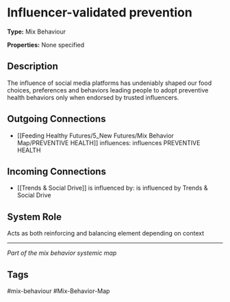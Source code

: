 # Influencer-validated prevention

**Type:** Mix Behaviour

**Properties:** None specified

## Description
The influence of social media platforms has undeniably shaped our food choices, preferences and behaviors leading people to adopt preventive health behaviors only when endorsed by trusted influencers.

## Outgoing Connections
- [[Feeding Healthy Futures/5_New Futures/Mix Behavior Map/PREVENTIVE HEALTH]] influences: influences PREVENTIVE HEALTH

## Incoming Connections
- [[Trends & Social Drive]] is influenced by: is influenced by Trends & Social Drive

## System Role
Acts as both reinforcing and balancing element depending on context

---
*Part of the mix behavior systemic map*

## Tags
#mix-behaviour #Mix-Behavior-Map
